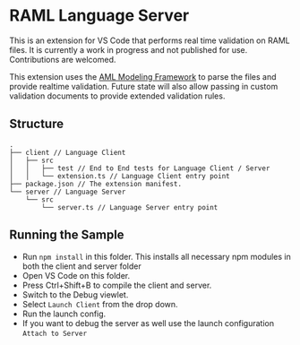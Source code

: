 # RAML Language Server

This is an extension for VS Code that performs real time validation on RAML files. It is currently a work in progress and not published for use. Contributions are welcomed.

This extension uses the [AML Modeling Framework](https://github.com/aml-org/amf/tree/master) to parse the files and provide realtime validation. Future state will also allow passing in custom validation documents to provide extended validation rules.

## Structure

```
.
├── client // Language Client
│   ├── src
│   │   ├── test // End to End tests for Language Client / Server
│   │   └── extension.ts // Language Client entry point
├── package.json // The extension manifest.
└── server // Language Server
    └── src
        └── server.ts // Language Server entry point
```

## Running the Sample

- Run `npm install` in this folder. This installs all necessary npm modules in both the client and server folder
- Open VS Code on this folder.
- Press Ctrl+Shift+B to compile the client and server.
- Switch to the Debug viewlet.
- Select `Launch Client` from the drop down.
- Run the launch config.
- If you want to debug the server as well use the launch configuration `Attach to Server`
